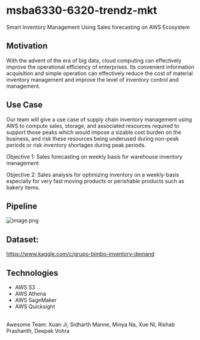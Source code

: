 # msba6330-6320-trendz-mkt

Smart Inventory Management Using Sales forecasting on AWS Ecosystem


## Motivation
With the advent of the era of big data, cloud computing can effectively improve the operational efficiency of enterprises. Its convenient information acquisition and simple operation can effectively reduce the cost of material inventory management and improve the level of inventory control and management. 

## Use Case
Our team will give a use case of supply chain inventory management using AWS to compute sales, storage, and associated resources required to support those peaks which would impose a sizable cost burden on the business, and risk these resources being underused during non-peak periods or risk inventory shortages during peak periods.

Objective 1: Sales forecasting on weekly basis for warehouse inventory management

Objective 2: Sales analysis for optimizing inventory on a weekly-basis especially for very fast moving products or perishable products such as bakery items. 

## Pipeline
![image.png](https://i.loli.net/2019/12/11/oG51NPIqg89MVbf.png)



## Dataset:
https://www.kaggle.com/c/grupo-bimbo-inventory-demand

## Technologies
- AWS S3
- AWS Athena
- AWS SageMaker
- AWS Quicksight

<br>
Awesome Team:  
Xuan Ji, Sidharth Manne, Minya Na, Xue Ni, Rishab Prashanth, Deepak Vohra


